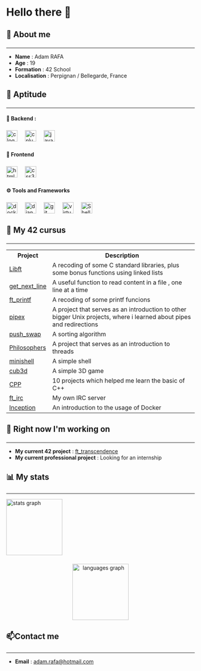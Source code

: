 <h1 align="left">Hello there 👋</h1>

###

<h2 align="left">👾 About me</h2>

###
---

- **Name** : Adam RAFA
- **Age** : 19
- **Formation** : 42 School
- **Localisation** : Perpignan / Bellegarde, France

###

<h2 align="left">💼 Aptitude</h2>

###

---

<h4 align="left">🔧 Backend :</h4>

###

<div align="left">
  <img src="https://img.shields.io/badge/C-A8B9CC?logo=c&logoColor=black&style=for-the-badge" height="30" alt="c logo"  />
  <img width="12" />
  <img src="https://img.shields.io/badge/C++-00599C?logo=cplusplus&logoColor=white&style=for-the-badge" height="30" alt="cplusplus logo"  />
  <img width="12" />
  <img src="https://img.shields.io/badge/JavaScript-F7DF1E?logo=javascript&logoColor=black&style=for-the-badge" height="30" alt="javascript logo"  />
</div>

###

<h4 align="left">🎨 Frontend</h4>

###

<div align="left">
  <img src="https://img.shields.io/badge/HTML5-E34F26?logo=html5&logoColor=white&style=for-the-badge" height="30" alt="html5 logo"  />
  <img width="12" />
  <img src="https://img.shields.io/badge/CSS3-1572B6?logo=css3&logoColor=white&style=for-the-badge" height="30" alt="css3 logo"  />
</div>

###

<h4 align="left">⚙️ Tools and Frameworks</h4>

###

<div align="left">
  <img src="https://img.shields.io/badge/Docker-2496ED?logo=docker&logoColor=white&style=for-the-badge" height="30" alt="docker logo"  />
  <img width="12" />
  <img src="https://img.shields.io/badge/Django-092E20?logo=django&logoColor=white&style=for-the-badge" height="30" alt="django logo"  />
  <img width="12" />
  <img src="https://img.shields.io/badge/Git-F05032?logo=git&logoColor=white&style=for-the-badge" height="30" alt="git logo"  />
  <img width="12" />
  <img src="https://img.shields.io/badge/VirtualBox-183A61?style=for-the-badge&logo=virtualbox&logoColor=white" alt="virtualbox logo" height="30" />
  <img width="12" />
  <img src="https://img.shields.io/badge/Shell_Script-121011?style=for-the-badge&logo=gnu-bash&logoColor=white" alt="Shell logo" height="30"/>
  
</div>

###

<h2 align="left">🏫 My 42 cursus</h2>

###
---

<p align="left"><table>
  
<tr>
  <th>Project</th>
   <th>Description</th>
</tr>

<tr>
  <td><a href="https://github.com/fveve/Libft">Libft</a></td>
  <td>A recoding of some C standard libraries, plus some bonus functions using linked lists</td>
</tr>
<tr>
  <td><a href="https://github.com/fveve/get_next_line">get_next_line</a></td>
  <td>A useful function to read content in a file , one line at a time</td>
</tr>
<tr>
  <td><a href="https://github.com/fveve/ft_printf">ft_printf</a></td>
  <td>A recoding of some printf funcions</td>
</tr>
<tr>
  <td><a href="https://github.com/fveve/pipex">pipex</a></td>
  <td>A project that serves as an introduction to other bigger Unix projects, where i learned about pipes and redirections</td>
</tr>
<tr>
  <td><a href="https://github.com/fveve/push_swap">push_swap</a></td>
  <td>A sorting algorithm</td>
</tr>
<tr>
  <td><a href="https://github.com/fveve/Philosophers">Philosophers</a></td>
  <td>A project that serves as an introduction to threads</td>
</tr>
<tr>
  <td><a href="https://github.com/fveve/minishell">minishell</a></td>
  <td>A simple shell</td>
</tr>
<tr>
  <td><a href="https://github.com/fveve/cub3d">cub3d</a></td>
  <td>A simple 3D game</td>
</tr>
<tr>
  <td><a href="https://github.com/fveve/CPP">CPP</a></td>
  <td>10 projects which helped me learn the basic of C++</td>
</tr>
<tr>
  <td><a href="https://github.com/fveve/ft_irc">ft_irc</a></td>
  <td>My own IRC server</td>
</tr>
<tr>
  <td><a href="https://github.com/fveve/Inception">Inception</a></td>
  <td>An introduction to the usage of Docker</td>
</tr>
<!--<tr>
  <td ><a href="https://github.com/fveve/ft_transcendence">ft_transcendence</a></td>
  <td>The final project of the 42 cursus</td>
</tr>-->
</table></p>

###

<h2 align="left">🌳 Right now I'm working on</h2>

###
---

- **My current 42 project**            : [ft_transcendence](https://github.com/fveve/ft_transcendence)</a>
- **My current professional project**  : Looking for an internship</p>

###

<h2 align="left">📊 My stats</h2>

###
---

<div align="left">
  <img src="https://github-readme-stats.vercel.app/api?username=fveve&hide_title=false&hide_rank=false&show_icons=true&include_all_commits=true&count_private=true&disable_animations=false&theme=dark&locale=en&hide_border=false&order=1&custom_title=Arafa" height="150" alt="stats graph"  />
</div>

###

<p align="left"><div></div></p>

###

<div align="center">
  <img src="https://github-readme-stats.vercel.app/api/top-langs?username=fveve&locale=en&hide_title=false&layout=compact&card_width=320&langs_count=5&theme=dark&hide_border=false&order=2" height="150" alt="languages graph"  />
</div>

###

<h2 align="left">📫Contact me</h3><div></div>

###
---
- **Email**   : adam.rafa@hotmail.com
  </div>
<!-- **Portfolio** :-->

###

###
